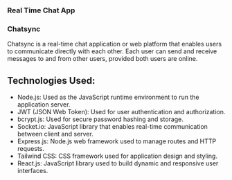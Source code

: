 
### Real Time Chat App
### Chatsync
Chatsync is a real-time chat application or web platform that enables users to communicate directly with each other. Each user can send and receive messages to and from other users, provided both users are online.
## Technologies Used:
- Node.js: Used as the JavaScript runtime environment to run the application server.
- JWT (JSON Web Token): Used for user authentication and authorization.
- bcrypt.js: Used for secure password hashing and storage.
- Socket.io: JavaScript library that enables real-time communication between client and server.
- Express.js: Node.js web framework used to manage routes and HTTP requests.
- Tailwind CSS: CSS framework used for application design and styling.
- React.js: JavaScript library used to build dynamic and responsive user interfaces.
